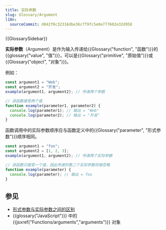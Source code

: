 ```yaml
---
title: 实际参数
slug: Glossary/Argument
l10n:
  sourceCommit: d842f8c32316dbe36cff9fc5e0e777602e32d958
---
```


{{GlossarySidebar}}

**实际参数**（Argument）是作为输入传递给{{Glossary("function", "函数")}}的{{glossary("value", "值")}}，可以是{{Glossary("primitive", "原始值")}}或{{Glossary("object", "对象")}}。

例如：

```js
const argument1 = "Web";
const argument2 = "开发";
example(argument1, argument2); // 传递两个参数

// 该函数接受两个值
function example(parameter1, parameter2) {
  console.log(parameter1); // 输出 = "Web"
  console.log(parameter2); // 输出 = "开发"
}
```

函数调用中的实际参数顺序应与函数定义中的{{Glossary("parameter", "形式参数")}}顺序相同。

```js
const argument1 = "foo";
const argument2 = [1, 2, 3];
example(argument1, argument2); // 传递两个实际参数

// 该函数只接受一个值，因此传递的第二个实际参数将被忽略
function example(parameter) {
  console.log(parameter); // 输出 = foo
}
```

## 参见

- [形式参数与实际参数之间的区别](/zh-CN/docs/Glossary/Parameter#形式参数与实际参数)
- {{glossary("JavaScript")}} 中的 {{jsxref("Functions/arguments","arguments")}} 对象
